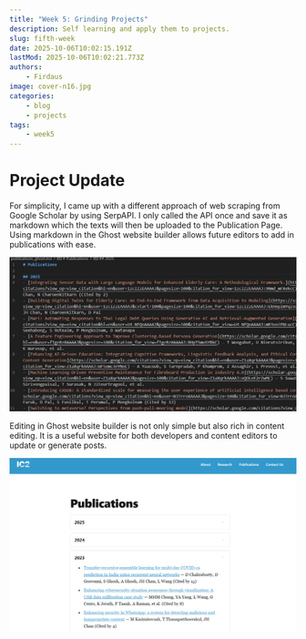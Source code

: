 ```yaml
---
title: "Week 5: Grinding Projects"
description: Self learning and apply them to projects.
slug: fifth-week
date: 2025-10-06T10:02:15.191Z
lastMod: 2025-10-06T10:02:21.773Z
authors:
    - Firdaus
image: cover-n16.jpg
categories:
    - blog
    - projects
tags: 
    - week5
---
```


# Project Update

For simplicity, I came up with a different approach of web scraping from Google Scholar by using SerpAPI. I only called the API once and save it as markdown which the texts will then be uploaded to the Publication Page. Using markdown in the Ghost website builder allows future editors to add in publications with ease.

![Publications before uploading to ghost website](md_pubs.jpg)

Editing in Ghost website builder is not only simple but also rich in content editing. It is a useful website for both developers and content editors to update or generate posts. 

![Publication page after uploading all the publications](ic2_pubs.png)